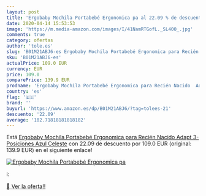 ```yaml
---
layout: post
title: 'Ergobaby Mochila Portabebé Ergonomica pa al 22.09 % de descuento'
date: 2020-04-14 15:53:53
image: 'https://m.media-amazon.com/images/I/41NamRTGofL._SL400_.jpg'
comments: true
category: ofertas
author: 'tole.es'
slug: 'B01M21ABJ6-es Ergobaby Mochila Portabebé Ergonomica para Recién Nacido...'
sku: 'B01M21ABJ6-es'
actualPrice: 109.0 EUR
currency: EUR
price: 109.0
comparePrice: 139.9 EUR
prodname: 'Ergobaby Mochila Portabebé Ergonomica para Recién Nacido  Adapt 3-Posiciones Azul Celeste'
country: 'es'
flag: '🇪🇸'
brand: ''
buyurl: 'https://www.amazon.es/dp/B01M21ABJ6/?tag=tolees-21'
descuento: '22.09'
average: '102.71818181818182'
---
```


Está [Ergobaby Mochila Portabebé Ergonomica para Recién Nacido  Adapt 3-Posiciones Azul Celeste](https://www.amazon.es/dp/B01M21ABJ6/?tag=tolees-21) con 22.09 de descuento por 109.0 EUR (original: 139.9 EUR) en el siguiente enlace!

[![Ergobaby Mochila Portabebé Ergonomica pa](https://m.media-amazon.com/images/I/41NamRTGofL._SL400_.jpg)](https://www.amazon.es/dp/B01M21ABJ6/?tag=tolees-21)

ℹ️:


[🛒 Ver la oferta!!](https://www.amazon.es/dp/B01M21ABJ6/?tag=tolees-21)
